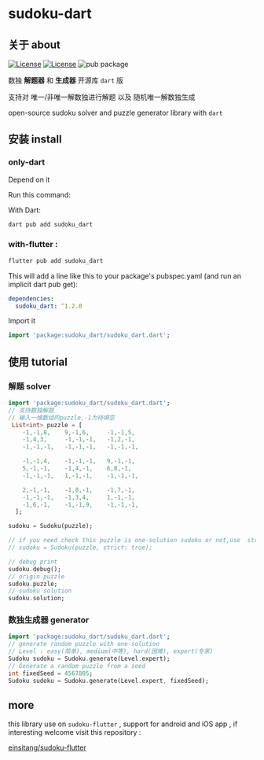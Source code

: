 # sudoku-dart


## 关于 about

 [![License](https://img.shields.io/badge/License-Anti%20996-blue.svg)](https://github.com/996icu/996.ICU/blob/master/LICENSE) 
 [![License](https://img.shields.io/badge/BSD-3-Clause.svg)](https://opensource.org/licenses/BSD-3-Clause)
 ![pub package](https://img.shields.io/pub/v/sudoku_dart.svg)

数独 **解题器** 和 **生成器** 开源库 `dart` 版

支持对 唯一/非唯一解数独进行解题 以及 随机唯一解数独生成

open-source sudoku solver and puzzle generator library with `dart`

## 安装 install

### only-dart

Depend on it

Run this command:

With Dart:
```dart
dart pub add sudoku_dart
```

### with-flutter :
```dart
flutter pub add sudoku_dart
```

This will add a line like this to your package's pubspec.yaml (and run an implicit dart pub get):

```yaml
dependencies:
  sudoku_dart: ^1.2.0
```

Import it
```dart
import 'package:sudoku_dart/sudoku_dart.dart';
```

## 使用 tutorial

### 解题 solver
```dart
import 'package:sudoku_dart/sudoku_dart.dart';
// 支持数独解题
// 输入一维数组的puzzle,-1为待填空
 List<int> puzzle = [
    -1,-1,8,    9,-1,6,     -1,-1,5,
    -1,4,3,     -1,-1,-1,   -1,2,-1,
    -1,-1,-1,   -1,-1,-1,   -1,-1,-1,

    -1,-1,4,    -1,-1,-1,   9,-1,-1,
    5,-1,-1,    -1,4,-1,    6,8,-1,
    -1,-1,-1,   1,-1,-1,    -1,-1,-1,

    2,-1,-1,    -1,8,-1,    -1,7,-1,
    -1,-1,-1,   -1,3,4,     1,-1,-1,
    -1,6,-1,    -1,-1,9,    -1,-1,-1,
  ];

sudoku = Sudoku(puzzle);

// if you need check this puzzle is one-solution sudoku or not,use  strict:true 
// sudoku = Sudoku(puzzle, strict: true);

// debug print
sudoku.debug();
// origin puzzle
sudoku.puzzle;
// sudoku solution
sudoku.solution;
```

### 数独生成器 generator
```dart
import 'package:sudoku_dart/sudoku_dart.dart';
// generate random puzzle with one-solution
// Level : easy(简单), medium(中等), hard(困难), expert(专家)
Sudoku sudoku = Sudoku.generate(Level.expert);
// Generate a random puzzle from a seed
int fixedSeed = 4567805;
Sudoku sudoku = Sudoku.generate(Level.expert, fixedSeed);
```

## more
this library use on `sudoku-flutter` , support for android and iOS app  , if interesting welcome visit this repository : 

[einsitang/sudoku-flutter](https://github.com/einsitang/sudoku-flutter)

